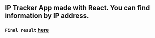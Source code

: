 ## IP Tracker App made with React. You can find information by IP address.

### `Final result` <a href="#" target="_blank">here</a>


